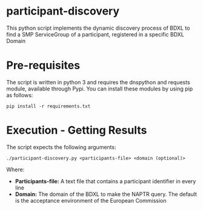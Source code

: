 # participant-discovery

This python script implements the dynamic discovery process of BDXL to find a SMP ServiceGroup of a participant, registered in a specific BDXL Domain

# Pre-requisites
The script is written in python 3 and requires the dnspython and requests module, available through Pypi. You can install these modules by using pip as follows:

    pip install -r requirements.txt

# Execution - Getting Results

The script expects the following arguments:

    ./participant-discovery.py <participants-file> <domain (optional)>
    
Where:
* **Participants-file:**  A text file that contains a participant identifier in every line
* **Domain:** The domain of the BDXL to make the NAPTR query. The default is the acceptance environment of the European Commission



